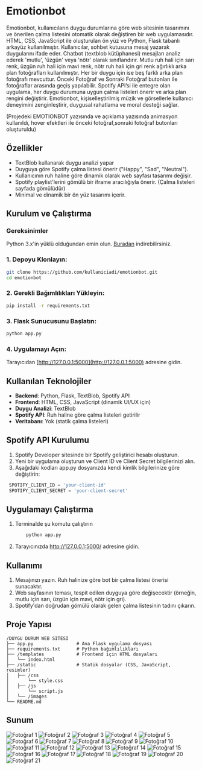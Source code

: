 # Emotionbot 
Emotionbot, kullanıcıların duygu durumlarına göre web 
sitesinin tasarımını ve önerilen çalma listesini otomatik olarak 
değiştiren bir web uygulamasıdır. HTML, CSS, JavaScript ile 
oluşturulan ön yüz ve Python, Flask tabanlı arkayüz kullanılmıştır. 
Kullanıcılar, sohbet kutusuna mesaj yazarak duygularını ifade eder. 
Chatbot (textblob kütüphanesi) mesajları analiz ederek 'mutlu', 'üzgün' veya
'nötr' olarak sınıflandırır. Mutlu ruh hali için sarı renk, üzgün ruh hali için 
mavi renk, nötr ruh hali için gri renk ağırlıklı arka plan fotoğrafları kullanılmıştır. 
Her bir duygu için ise beş farklı arka plan fotoğrafı mevcuttur. Önceki Fotoğraf
ve Sonraki Fotoğraf butonları ile fotoğraflar arasında geçiş yapılabilir.
Spotify API’si ile entegre olan uygulama, her duygu durumuna uygun çalma listeleri
önerir ve arka plan rengini değiştirir. Emotionbot, kişiselleştirilmiş müzik ve 
görsellerle kullanıcı deneyimini zenginleştirir, duygusal rahatlama ve 
moral desteği sağlar.

(Projedeki EMOTIONBOT yazısında ve açıklama yazısında animasyon kullanıldı,
hover efektleri ile önceki fotoğraf,sonraki fotoğraf butonları oluşturuldu)


## Özellikler
- TextBlob kullanarak duygu analizi yapar
- Duyguya göre Spotify çalma listesi önerir ("Happy", "Sad", "Neutral").
- Kullanıcının ruh haline göre dinamik olarak web sayfası tasarımı değişir.
- Spotify playlist'lerini gömülü bir iframe aracılığıyla önerir. (Çalma listeleri sayfada gömülüdür)
- Minimal ve dinamik bir ön yüz tasarımı içerir.

## Kurulum ve Çalıştırma

### Gereksinimler
Python 3.x'in yüklü olduğundan emin olun. [Buradan](https://www.python.org/downloads/) indirebilirsiniz.

### 1. Depoyu Klonlayın:
   ```bash
   git clone https://github.com/kullaniciadi/emotionbot.git
   cd emotionbot
   ```

### 2. Gerekli Bağımlılıkları Yükleyin:
   ```bash
   pip install -r requirements.txt
   ```

### 3. Flask Sunucusunu Başlatın:
   ```bash
   python app.py
   ```

### 4. Uygulamayı Açın:
Tarayıcıdan [http://127.0.0.1:5000](http://127.0.0.1:5000) adresine gidin.

## Kullanılan Teknolojiler

- **Backend**: Python, Flask, TextBlob, Spotify API
- **Frontend**: HTML, CSS, JavaScript (dinamik UI/UX için)
- **Duygu Analizi**: TextBlob
- **Spotify API**: Ruh haline göre çalma listeleri getirilir
- **Veritabanı**: Yok (statik çalma listeleri)

## Spotify API Kurulumu
 1. Spotify Developer sitesinde bir Spotify geliştirici hesabı oluşturun.
 2. Yeni bir uygulama oluşturun ve Client ID ve Client Secret bilgilerinizi alın.
 3. Aşağıdaki kodları app.py dosyanızda kendi kimlik bilgilerinize göre değiştirin:

```python
 SPOTIFY_CLIENT_ID = 'your-client-id'
 SPOTIFY_CLIENT_SECRET = 'your-client-secret'
```
## Uygulamayı Çalıştırma
  1. Terminalde şu komutu çalıştırın
     ```bash
         python app.py
     ```
  2. Tarayıcınızda http://127.0.0.1:5000/ adresine gidin.

## Kullanımı
1. Mesajınızı yazın. Ruh halinize göre bot bir çalma listesi önerisi sunacaktır.
2. Web sayfasının teması, tespit edilen duyguya göre değişecektir (örneğin, mutlu için sarı, üzgün 
   için mavi, nötr için gri).
3. Spotify'dan doğrudan gömülü olarak gelen çalma listesinin tadını çıkarın.
 
## Proje Yapısı

```
/DUYGU DURUM WEB SITESI
├── app.py                # Ana Flask uygulama dosyası
├── requirements.txt      # Python bağımlılıkları
├── /templates            # Frontend için HTML dosyaları
│   └── index.html
├── /static               # Statik dosyalar (CSS, JavaScript, resimler)
│   ├── /css
│       └── style.css
│   ├── /js
│       └── script.js
│   └── /images
└── README.md
```

## Sunum
![Fotoğraf 1](sunum/1.png)
![Fotoğraf 2](sunum/2.png)
![Fotoğraf 3](sunum/3.png)
![Fotoğraf 4](sunum/4.png)
![Fotoğraf 5](sunum/5.png)
![Fotoğraf 6](sunum/6.png)
![Fotoğraf 7](sunum/h1.png)
![Fotoğraf 8](sunum/h2.png)
![Fotoğraf 9](sunum/h3.png)
![Fotoğraf 10](sunum/h4.png)
![Fotoğraf 11](sunum/h5.png)
![Fotoğraf 12](sunum/n1.png)
![Fotoğraf 13](sunum/n2.png)
![Fotoğraf 14](sunum/n3.png)
![Fotoğraf 15](sunum/n4.png)
![Fotoğraf 16](sunum/n5.png)
![Fotoğraf 17](sunum/s1.png)
![Fotoğraf 18](sunum/s2.png)
![Fotoğraf 19](sunum/s3.png)
![Fotoğraf 20](sunum/s4.png)
![Fotoğraf 21](sunum/s5.png)





